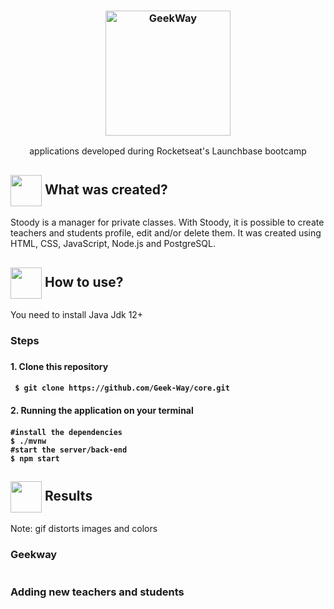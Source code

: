 <h3 align="center">
  <img alt= "GeekWay" href="" width="200px"/>
</h3>
 <p align="center"> applications developed during Rocketseat's Launchbase bootcamp </P>  
<h2> <img src= "https://img.icons8.com/plasticine/2x/rocket.png" width="50px" height="50px" align="center"/> What was created? </h2>

<p> Stoody is a manager for private classes. With Stoody, it is possible to create teachers and students profile, edit and/or delete them. It was created using HTML, CSS, JavaScript, Node.js and PostgreSQL. </p>

<h2> <img src="https://i.dlpng.com/static/png/6577858_preview.png" width="50px" align="center"/> How to use? </h2>
<p> You need to install Java Jdk 12+ </p>

<h3> Steps <h3>
<h4> 1. Clone this repository <h4>

```
 $ git clone https://github.com/Geek-Way/core.git
```

<h4> 2. Running the application on your terminal <h4>

```
#install the dependencies
$ ./mvnw
#start the server/back-end
$ npm start
```

 <h2><img src="https://static.thenounproject.com/png/25759-200.png"width="50px" height="50px" align="center"/> Results</h2>

<p> Note: gif distorts images and colors </p>
 <h3> Geekway</h3>
<img src =""/>

 <h3> Adding new teachers and students </h3>
<img src =""/>
<img src =""/>
